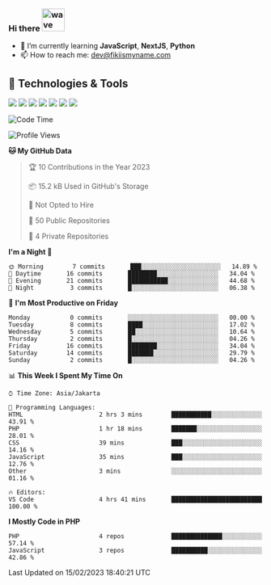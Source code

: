 ### Hi there <img src="https://i.ibb.co/q0Hx1KK/wave.gif" alt="wave" width="45px">

- 🌱 I’m currently learning **JavaScript**, **NextJS**, **Python**
- 📫 How to reach me: dev@fikiismyname.com

## 🔧 Technologies & Tools

![](https://img.shields.io/badge/OS-Linux-informational?style=flat&logo=linux&logoColor=white&color=2bbc8a)
![](https://img.shields.io/badge/OS-Windows-informational?style=flat&logo=windows&logoColor=white&color=2bbc8a)
![](https://img.shields.io/badge/OS-Android-informational?style=flat&logo=android&logoColor=white&color=2bbc8a)
![](https://img.shields.io/badge/Code-JavaScript-informational?style=flat&logo=javascript&logoColor=white&color=2bbc8a)
![](https://img.shields.io/badge/Code-Python-informational?style=flat&logo=python&logoColor=white&color=2bbc8a)
![](https://img.shields.io/badge/Code-Next-informational?style=flat&logo=next.js&logoColor=white&color=2bbc8a)
![](https://img.shields.io/badge/Shell-Bash-informational?style=flat&logo=gnu-bash&logoColor=white&color=2bbc8a)

<!--START_SECTION:waka-->
![Code Time](http://img.shields.io/badge/Code%20Time-54%20hrs%207%20mins-blue)

![Profile Views](http://img.shields.io/badge/Profile%20Views-0-blue)

**🐱 My GitHub Data** 

> 🏆 10 Contributions in the Year 2023
 > 
> 📦 15.2 kB Used in GitHub's Storage 
 > 
> 🚫 Not Opted to Hire
 > 
> 📜 50 Public Repositories 
 > 
> 🔑 4 Private Repositories  
 > 
**I'm a Night 🦉** 

```text
🌞 Morning        7 commits       ███░░░░░░░░░░░░░░░░░░░░░░   14.89 % 
🌆 Daytime       16 commits       ████████░░░░░░░░░░░░░░░░░   34.04 % 
🌃 Evening       21 commits       ███████████░░░░░░░░░░░░░░   44.68 % 
🌙 Night          3 commits       █░░░░░░░░░░░░░░░░░░░░░░░░   06.38 % 

```
📅 **I'm Most Productive on Friday** 

```text
Monday           0 commits       ░░░░░░░░░░░░░░░░░░░░░░░░░   00.00 % 
Tuesday          8 commits       ████░░░░░░░░░░░░░░░░░░░░░   17.02 % 
Wednesday        5 commits       ██░░░░░░░░░░░░░░░░░░░░░░░   10.64 % 
Thursday         2 commits       █░░░░░░░░░░░░░░░░░░░░░░░░   04.26 % 
Friday          16 commits       ████████░░░░░░░░░░░░░░░░░   34.04 % 
Saturday        14 commits       ███████░░░░░░░░░░░░░░░░░░   29.79 % 
Sunday           2 commits       █░░░░░░░░░░░░░░░░░░░░░░░░   04.26 % 

```


📊 **This Week I Spent My Time On** 

```text
⌚︎ Time Zone: Asia/Jakarta

💬 Programming Languages: 
HTML                     2 hrs 3 mins        ███████████░░░░░░░░░░░░░░   43.91 % 
PHP                      1 hr 18 mins        ███████░░░░░░░░░░░░░░░░░░   28.01 % 
CSS                      39 mins             ███░░░░░░░░░░░░░░░░░░░░░░   14.16 % 
JavaScript               35 mins             ███░░░░░░░░░░░░░░░░░░░░░░   12.76 % 
Other                    3 mins              ░░░░░░░░░░░░░░░░░░░░░░░░░   01.16 % 

🔥 Editors: 
VS Code                  4 hrs 41 mins       █████████████████████████   100.00 % 

```

**I Mostly Code in PHP** 

```text
PHP                      4 repos             ██████████████░░░░░░░░░░░   57.14 % 
JavaScript               3 repos             ██████████░░░░░░░░░░░░░░░   42.86 % 

```



 Last Updated on 15/02/2023 18:40:21 UTC
<!--END_SECTION:waka-->
